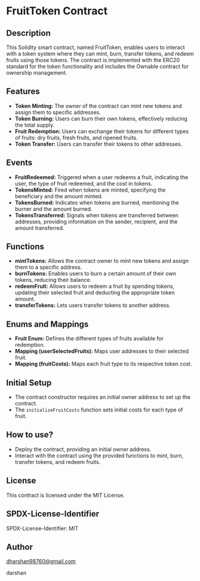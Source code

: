 # FruitToken Contract

## Description

This Solidity smart contract, named FruitToken, enables users to interact with a token system where they can mint, burn, transfer tokens, and redeem fruits using those tokens. The contract is implemented with the ERC20 standard for the token functionality and includes the Ownable contract for ownership management.

## Features

- **Token Minting:** The owner of the contract can mint new tokens and assign them to specific addresses.
- **Token Burning:** Users can burn their own tokens, effectively reducing the total supply.
- **Fruit Redemption:** Users can exchange their tokens for different types of fruits: dry fruits, fresh fruits, and ripened fruits.
- **Token Transfer:** Users can transfer their tokens to other addresses.

## Events

- **FruitRedeemed:** Triggered when a user redeems a fruit, indicating the user, the type of fruit redeemed, and the cost in tokens.
- **TokensMinted:** Fired when tokens are minted, specifying the beneficiary and the amount minted.
- **TokensBurned:** Indicates when tokens are burned, mentioning the burner and the amount burned.
- **TokensTransferred:** Signals when tokens are transferred between addresses, providing information on the sender, recipient, and the amount transferred.

## Functions

- **mintTokens:** Allows the contract owner to mint new tokens and assign them to a specific address.
- **burnTokens:** Enables users to burn a certain amount of their own tokens, reducing their balance.
- **redeemFruit:** Allows users to redeem a fruit by spending tokens, updating their selected fruit and deducting the appropriate token amount.
- **transferTokens:** Lets users transfer tokens to another address.

## Enums and Mappings

- **Fruit Enum:** Defines the different types of fruits available for redemption.
- **Mapping (userSelectedFruits):** Maps user addresses to their selected fruit.
- **Mapping (fruitCosts):** Maps each fruit type to its respective token cost.

## Initial Setup

- The contract constructor requires an initial owner address to set up the contract.
- The `initializeFruitCosts` function sets initial costs for each type of fruit.

## How to use?

- Deploy the contract, providing an initial owner address.
- Interact with the contract using the provided functions to mint, burn, transfer tokens, and redeem fruits.

## License

This contract is licensed under the MIT License.

## SPDX-License-Identifier

SPDX-License-Identifier: MIT

## Author 

dharshan98760@gmail.com

darshan 
